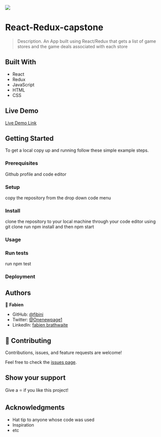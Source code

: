 ![](https://img.shields.io/badge/Microverse-blueviolet)

# React-Redux-capstone

> Description.
An App built using React/Redux that gets a list of game stores and the game deals associated with each store

## Built With

- React
- Redux
- JavaScript
- HTML
- CSS

## Live Demo 

[Live Demo Link](https://warm-tarsier-5ebf9e.netlify.app/)


## Getting Started

To get a local copy up and running follow these simple example steps.

### Prerequisites
Github profile and code editor

### Setup
copy the repository from the drop down code menu

### Install
clone the repository to your local machine through your code editor using git clone
run npm install and then npm start


### Usage

### Run tests
run npm test

### Deployment



## Authors

👤 **Fabien**

- GitHub: [@fibini](https://github.com/fibini)
- Twitter: [@Onenewpage1](https://twitter.com/Onenewpage1)
- LinkedIn: [fabien brathwaite](https://www.linkedin.com/in/fabien-brathwaite/)

## 🤝 Contributing

Contributions, issues, and feature requests are welcome!

Feel free to check the [issues page](../../issues/).

## Show your support

Give a ⭐️ if you like this project!

## Acknowledgments

- Hat tip to anyone whose code was used
- Inspiration
- etc